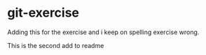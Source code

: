 # git-exercise

Adding this for the exercise and i keep on spelling exercise wrong.

This is the second add to readme
